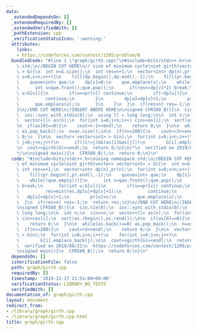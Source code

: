 ```yaml
---
data:
  _extendedDependsOn: []
  _extendedRequiredBy: []
  _extendedVerifiedWith: []
  _pathExtension: cpp
  _verificationStatusIcon: ':warning:'
  attributes:
    links:
    - https://codeforces.com/contest/1205/problem/B
  bundledCode: "#line 1 \"graph/girth.cpp\"\n#include<bits/stdc++.h>\nusing namespace\
    \ std;\n//BEGIN CUT HERE\n// size of minimum cycle\nint girth(vector< vector<int>\
    \ > G){\n  int n=G.size();\n  int res=n+1;\n  vector<int> dp(n),pr(n);\n  for(int\
    \ s=0;s<n;s++){\n    fill(dp.begin(),dp.end(),-1);\n    fill(pr.begin(),pr.end(),-1);\n\
    \    queue<int> que;\n    dp[s]=0;\n    que.emplace(s);\n    while(!que.empty()){\n\
    \      int v=que.front();que.pop();\n      if(res<=dp[v]*2) break;\n      for(int\
    \ u:G[v]){\n        if(u==pr[v]) continue;\n        if(~dp[u]){\n          res=min(res,dp[u]+dp[v]+1);\n\
    \          continue;\n        }\n        dp[u]=dp[v]+1;\n        pr[u]=v;\n  \
    \      que.emplace(u);\n      }\n    }\n  }\n  if(res>n) res=-1;\n  return res;\n\
    }\n//END CUT HERE\n//INSERT ABOVE HERE\n\nsigned CFR580_B(){\n  cin.tie(0);\n\
    \  ios::sync_with_stdio(0);\n  using ll = long long;\n\n  int n;\n  cin>>n;\n\
    \  vector<ll> as(n);\n  for(int i=0;i<n;i++) cin>>as[i];\n  sort(as.rbegin(),as.rend());\n\
    \n  if(as[0]==0){\n    cout<<-1<<endl;\n    return 0;\n  }\n\n  while(as.back()==0)\
    \ as.pop_back();\n  n=as.size();\n\n  if(n>=200){\n    cout<<3<<endl;\n    return\
    \ 0;\n  }\n\n  vector< vector<int> > G(n);\n  for(int i=0;i<n;i++)\n    for(int\
    \ j=0;j<n;j++)\n      if((i!=j)&&(as[i]&as[j]))\n        G[i].emplace_back(j);\n\
    \n  cout<<girth(G)<<endl;\n  return 0;\n}\n/*\n  verified on 2019/08/21\n  https://codeforces.com/contest/1205/problem/B\n\
    */\n\nsigned main(){\n  CFR580_B();\n  return 0;\n}\n"
  code: "#include<bits/stdc++.h>\nusing namespace std;\n//BEGIN CUT HERE\n// size\
    \ of minimum cycle\nint girth(vector< vector<int> > G){\n  int n=G.size();\n \
    \ int res=n+1;\n  vector<int> dp(n),pr(n);\n  for(int s=0;s<n;s++){\n    fill(dp.begin(),dp.end(),-1);\n\
    \    fill(pr.begin(),pr.end(),-1);\n    queue<int> que;\n    dp[s]=0;\n    que.emplace(s);\n\
    \    while(!que.empty()){\n      int v=que.front();que.pop();\n      if(res<=dp[v]*2)\
    \ break;\n      for(int u:G[v]){\n        if(u==pr[v]) continue;\n        if(~dp[u]){\n\
    \          res=min(res,dp[u]+dp[v]+1);\n          continue;\n        }\n     \
    \   dp[u]=dp[v]+1;\n        pr[u]=v;\n        que.emplace(u);\n      }\n    }\n\
    \  }\n  if(res>n) res=-1;\n  return res;\n}\n//END CUT HERE\n//INSERT ABOVE HERE\n\
    \nsigned CFR580_B(){\n  cin.tie(0);\n  ios::sync_with_stdio(0);\n  using ll =\
    \ long long;\n\n  int n;\n  cin>>n;\n  vector<ll> as(n);\n  for(int i=0;i<n;i++)\
    \ cin>>as[i];\n  sort(as.rbegin(),as.rend());\n\n  if(as[0]==0){\n    cout<<-1<<endl;\n\
    \    return 0;\n  }\n\n  while(as.back()==0) as.pop_back();\n  n=as.size();\n\n\
    \  if(n>=200){\n    cout<<3<<endl;\n    return 0;\n  }\n\n  vector< vector<int>\
    \ > G(n);\n  for(int i=0;i<n;i++)\n    for(int j=0;j<n;j++)\n      if((i!=j)&&(as[i]&as[j]))\n\
    \        G[i].emplace_back(j);\n\n  cout<<girth(G)<<endl;\n  return 0;\n}\n/*\n\
    \  verified on 2019/08/21\n  https://codeforces.com/contest/1205/problem/B\n*/\n\
    \nsigned main(){\n  CFR580_B();\n  return 0;\n}\n"
  dependsOn: []
  isVerificationFile: false
  path: graph/girth.cpp
  requiredBy: []
  timestamp: '2019-12-17 21:51:08+09:00'
  verificationStatus: LIBRARY_NO_TESTS
  verifiedWith: []
documentation_of: graph/girth.cpp
layout: document
redirect_from:
- /library/graph/girth.cpp
- /library/graph/girth.cpp.html
title: graph/girth.cpp
---
```

